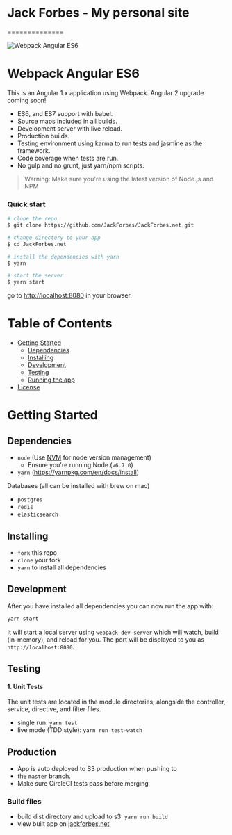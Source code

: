 # Jack Forbes - My personal site
==============

![Webpack Angular ES6](http://geniuscarrier.me/images/webpack-angular-es6.png)
# Webpack Angular ES6

This is an Angular 1.x application using Webpack. Angular 2 upgrade coming soon!

* ES6, and ES7 support with babel.
* Source maps included in all builds.
* Development server with live reload.
* Production builds.
* Testing environment using karma to run tests and jasmine as the framework.
* Code coverage when tests are run.
* No gulp and no grunt, just yarn/npm scripts.

>Warning: Make sure you're using the latest version of Node.js and NPM

### Quick start

```bash
# clone the repo
$ git clone https://github.com/JackForbes/JackForbes.net.git

# change directory to your app
$ cd JackForbes.net

# install the dependencies with yarn
$ yarn

# start the server
$ yarn start
```

go to [http://localhost:8080](http://localhost:8080) in your browser.

# Table of Contents

* [Getting Started](#getting-started)
    * [Dependencies](#dependencies)
    * [Installing](#installing)
    * [Development](#development)
    * [Testing](#testing)
    * [Running the app](#production)
* [License](#license)

# Getting Started

## Dependencies

* `node` (Use [NVM](https://github.com/creationix/nvm) for node version management)
  * Ensure you're running Node (`v6.7.0`)
* `yarn` (https://yarnpkg.com/en/docs/install)

Databases (all can be installed with brew on mac)
* `postgres`
* `redis`
* `elasticsearch`

## Installing

* `fork` this repo
* `clone` your fork
* `yarn` to install all dependencies

## Development

After you have installed all dependencies you can now run the app with:
```bash
yarn start
```

It will start a local server using `webpack-dev-server` which will watch, build (in-memory), and reload for you. The port will be displayed to you as `http://localhost:8080`.

## Testing

#### 1. Unit Tests

The unit tests are located in the module directories, alongside the controller, service, directive, and filter files.

* single run: `yarn test`
* live mode (TDD style): `yarn run test-watch`

## Production

* App is auto deployed to S3 production when pushing to
* the `master` branch.
* Make sure CircleCI tests pass before merging

### Build files

* build dist directory and upload to s3: `yarn run build`
* view built app on [jackforbes.net](https://jackforbes.net)
